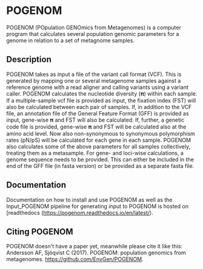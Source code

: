 # POGENOM #
POGENOM (POpulation GENOmics from Metagenomes) is a computer program that calculates several population genomic parameters for a genome in relation to a set of metagnome samples.

## Description ##
POGENOM takes as input a file of the variant call format (VCF). This is generated by mapping one or several metagenome samples against a reference genome with a read aligner and calling variants using a variant caller. POGENOM calculates the nucleotide diversity (𝛑) within each sample. If a multiple-sample vcf file is provided as input, the fixation index (FST) will also be calculated between each pair of samples. If, in addition to the VCF file, an annotation file of the General Feature Format (GFF) is provided as input, gene-wise 𝛑 and FST will also be calculated. If, further, a genetic code file is provided, gene-wise 𝛑 and FST will be calculated also at the amino acid level. Now also non-synonymous to synonymous polymorphism rates (pN/pS) will be calculated for each gene in each sample. POGENOM also calculates some of the above parameters for all samples collectively, treating them as a metasample. For gene- and loci-wise calculations, a genome sequence needs to be provided. This can either be included in the end of the GFF file (in fasta version) or be provided as a separate fasta file. 

## Documentation ##
Documentation on how to install and use POGENOM as well as the Input_POGENOM pipeline for generating input to POGENOM is hosted on [readthedocs (https://pogenom.readthedocs.io/en/latest/). 

## Citing POGENOM ##
POGENOM doesn't have a paper yet, meanwhile please cite it like this:
Andersson AF, Sjöqvist C (2017). POGENOM: population genomics from metagenomes. https://github.com/EnvGen/POGENOM.

